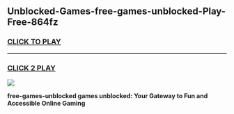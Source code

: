 
## Unblocked-Games-free-games-unblocked-Play-Free-864fz
<h3>
<a href="https://premium76.site?title=free-games-unblocked&ref=19M">CLICK TO PLAY</a></h3>
<hr>

<h3>
<a href="https://premium76.site?title=free-games-unblocked&ref=19M">CLICK 2 PLAY</a>
  
</h3>

<a href="https://premium76.site?title=free-games-unblocked&ref=19M"><img src="https://clearcache.store/games.png"></a>


**free-games-unblocked games unblocked: Your Gateway to Fun and Accessible Online Gaming**
